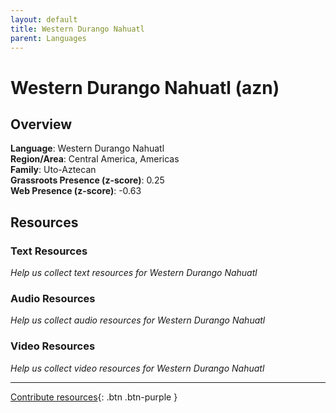 ```yaml
---
layout: default
title: Western Durango Nahuatl
parent: Languages
---
```


# Western Durango Nahuatl (azn)

## Overview

**Language**: Western Durango Nahuatl  
**Region/Area**: Central America, Americas  
**Family**: Uto-Aztecan  
**Grassroots Presence (z-score)**: 0.25  
**Web Presence (z-score)**: -0.63  

## Resources

### Text Resources
*Help us collect text resources for Western Durango Nahuatl*

### Audio Resources
*Help us collect audio resources for Western Durango Nahuatl*

### Video Resources
*Help us collect video resources for Western Durango Nahuatl*

---

[Contribute resources](https://forms.office.com/e/1SfLJx3u1r){: .btn .btn-purple }
